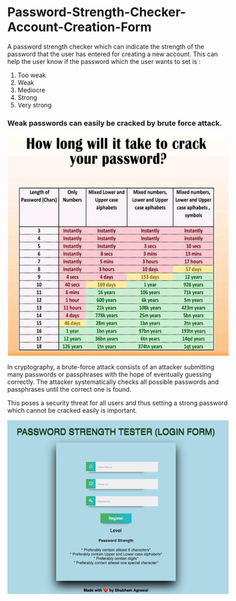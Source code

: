 # Password-Strength-Checker-Account-Creation-Form

A password strength checker which can indicate the strength of the password that the user has entered for creating a new account. 
This can help the user know if the password which the user wants to set is :
1. Too weak
2. Weak
3. Mediocre
4. Strong
5. Very strong

###  Weak passwords can easily be cracked by brute force attack.

![Image of Brute Force Attack Time taken](Password_strength_Image.png)

In cryptography, a brute-force attack consists of an attacker submitting many passwords or passphrases with the hope of eventually guessing correctly. The attacker systematically checks all possible passwords and passphrases until the correct one is found.

This poses a security threat for all users and thus setting a strong password which cannot be cracked easily is important.

![Screenshot](Proj_Screenshot.png)
